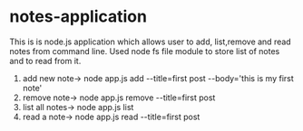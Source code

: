 # notes-application
This is is node.js application which allows user to add, list,remove and read notes from command line. Used node fs file module to store list of notes and to read from it. 

1) add new note-> node app.js add --title=first post --body='this is my first note'
2) remove note-> node app.js remove --title=first post
3) list all notes-> node app.js list
4) read a note-> node app.js read --title=first post
